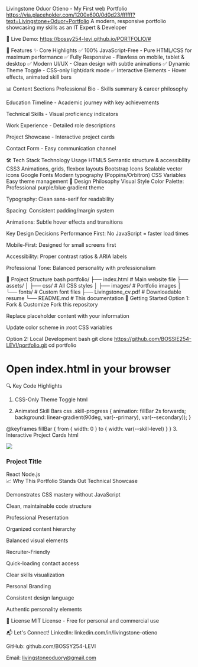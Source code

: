 Livingstone Oduor Otieno - My First web Portfolio
https://via.placeholder.com/1200x600/0d0d23/ffffff?text=Livingstone+Oduor+Portfolio
A modern, responsive portfolio showcasing my skills as an IT Expert & Developer

🔗 Live Demo: https://bossy254-levi.github.io/PORTFOLIO/#

🚀 Features
✨ Core Highlights
✅ 100% JavaScript-Free - Pure HTML/CSS for maximum performance
✅ Fully Responsive - Flawless on mobile, tablet & desktop
✅ Modern UI/UX - Clean design with subtle animations
✅ Dynamic Theme Toggle - CSS-only light/dark mode
✅ Interactive Elements - Hover effects, animated skill bars

📊 Content Sections
Professional Bio - Skills summary & career philosophy

Education Timeline - Academic journey with key achievements

Technical Skills - Visual proficiency indicators

Work Experience - Detailed role descriptions

Project Showcase - Interactive project cards

Contact Form - Easy communication channel

🛠 Tech Stack
Technology	Usage
HTML5	Semantic structure & accessibility
CSS3	Animations, grids, flexbox layouts
Bootstrap Icons	Scalable vector icons
Google Fonts	Modern typography (Poppins/Orbitron)
CSS Variables	Easy theme management
🎨 Design Philosophy
Visual Style
Color Palette: Professional purple/blue gradient theme

Typography: Clean sans-serif for readability

Spacing: Consistent padding/margin system

Animations: Subtle hover effects and transitions

Key Design Decisions
Performance First: No JavaScript = faster load times

Mobile-First: Designed for small screens first

Accessibility: Proper contrast ratios & ARIA labels

Professional Tone: Balanced personality with professionalism

📂 Project Structure
bash
portfolio/
├── index.html          # Main website file
├── assets/
│   ├── css/            # All CSS styles
│   ├── images/         # Portfolio images
│   └── fonts/          # Custom font files
├── Livingstone_cv.pdf  # Downloadable resume
└── README.md           # This documentation
🚀 Getting Started
Option 1: Fork & Customize
Fork this repository

Replace placeholder content with your information

Update color scheme in :root CSS variables

Option 2: Local Development
bash
git clone https://github.com/BOSSIE254-LEVI/portfolio.git
cd portfolio
# Open index.html in your browser
🔍 Key Code Highlights
1. CSS-Only Theme Toggle
html
<input type="checkbox" id="theme-toggle" hidden>
<label for="theme-toggle" class="theme-btn">
  <i class="bi bi-palette"></i>
</label>

<style>
  #theme-toggle:checked ~ .container {
    --primary: #5e35b1;
    --secondary: #1e88e5;
  }
</style>
2. Animated Skill Bars
css
.skill-progress {
  animation: fillBar 2s forwards;
  background: linear-gradient(90deg, var(--primary), var(--secondary));
}

@keyframes fillBar {
  from { width: 0 }
  to { width: var(--skill-level) }
}
3. Interactive Project Cards
html
<div class="project-card">
  <img src="project.jpg" class="project-img">
  <div class="project-overlay">
    <h3>Project Title</h3>
    <div class="tech-tags">
      <span>React</span>
      <span>Node.js</span>
    </div>
  </div>
</div>
📈 Why This Portfolio Stands Out
Technical Showcase

Demonstrates CSS mastery without JavaScript

Clean, maintainable code structure

Professional Presentation

Organized content hierarchy

Balanced visual elements

Recruiter-Friendly

Quick-loading contact access

Clear skills visualization

Personal Branding

Consistent design language

Authentic personality elements

📜 License
MIT License - Free for personal and commercial use

📬 Let's Connect!
LinkedIn: linkedin.com/in/livingstone-otieno

GitHub: github.com/BOSSY254-LEVI

Email: livingstoneoduory@gmail.com

